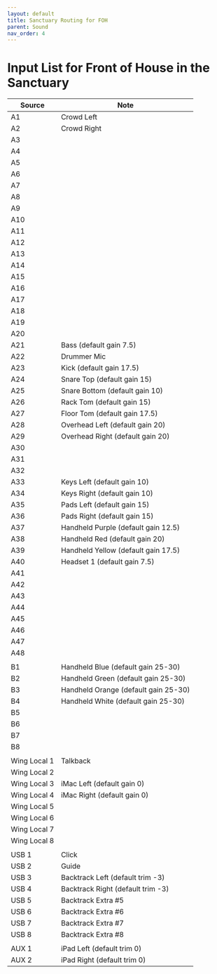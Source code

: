 ```yaml
---
layout: default
title: Sanctuary Routing for FOH
parent: Sound
nav_order: 4
---
```


# Input List for Front of House in the Sanctuary

| Source | Note |
| --- | --- |
| A1 | Crowd Left |
| A2 | Crowd Right |
| A3 | |
| A4 | |
| A5 | |
| A6 | |
| A7 | |
| A8 | |
| A9 | |
| A10 | |
| A11 | |
| A12 | |
| A13 | |
| A14 | |
| A15 | |
| A16 | |
| A17 | |
| A18 | |
| A19 | |
| A20 | |
| A21 | Bass (default gain 7.5) |
| A22 | Drummer Mic |
| A23 | Kick (default gain 17.5) |
| A24 | Snare Top (default gain 15) |
| A25 | Snare Bottom (default gain 10) |
| A26 | Rack Tom (default gain 15) |
| A27 | Floor Tom (default gain 17.5) |
| A28 | Overhead Left (default gain 20) |
| A29 | Overhead Right (default gain 20) |
| A30 | |
| A31 | |
| A32 | |
| A33 | Keys Left (default gain 10) |
| A34 | Keys Right (default gain 10) |
| A35 | Pads Left (default gain 15) |
| A36 | Pads Right (default gain 15) |
| A37 | Handheld Purple (default gain 12.5) |
| A38 | Handheld Red (default gain 20) |
| A39 | Handheld Yellow (default gain 17.5) |
| A40 | Headset 1 (default gain 7.5) |
| A41 | |
| A42 | |
| A43 | |
| A44 | |
| A45 | |
| A46 | |
| A47 | |
| A48 | |
| | |
| B1 | Handheld Blue (default gain 25-30) |
| B2 | Handheld Green (default gain 25-30) |
| B3 | Handheld Orange (default gain 25-30) |
| B4 | Handheld White (default gain 25-30) |
| B5 | |
| B6 | |
| B7 | |
| B8 | |
| | |
| Wing Local 1 | Talkback |
| Wing Local 2 | |
| Wing Local 3 | iMac Left (default gain 0) |
| Wing Local 4 | iMac Right (default gain 0) |
| Wing Local 5 | |
| Wing Local 6 | |
| Wing Local 7 | |
| Wing Local 8 | |
| | |
| USB 1 | Click |
| USB 2 | Guide |
| USB 3 | Backtrack Left (default trim -3) |
| USB 4 | Backtrack Right (default trim -3) |
| USB 5 | Backtrack Extra #5 |
| USB 6 | Backtrack Extra #6 |
| USB 7 | Backtrack Extra #7 |
| USB 8 | Backtrack Extra #8 |
| | |
| AUX 1 | iPad Left (default trim 0) |
| AUX 2 | iPad Right (default trim 0) |
